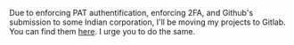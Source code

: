 Due to enforcing PAT authentification, enforcing 2FA, and Github's submission to some Indian corporation, I'll be moving my projects to Gitlab. You can find them [here](https://gitlab.com/trexxet). I urge you to do the same.
